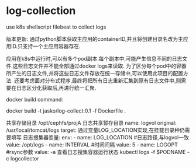 # log-collection
use k8s shellscript filebeat to collect logs

版本更新:
通过python脚本获取主应用的containerID,并且将创建目录名改为主应用ID.只支持一个主应用容器存在.

应用在k8s中运行时,可以有多个pod副本.每个副本中,可能产生信息不同的日志文件.这些日志文件并不能全部通过docker logs来读取.
为了区分每个pod中的容器所产生的日志文件,并将这些日志文件存放在统一存储中,可以使用此项目的配置方法.
还要考虑面对分布式程序,最终将把所有日志重新汇集到原有日志文件中,则需要在日志区分化获取后,再进行统一汇聚.

docker build command:

docker build -t jasko/log-collect:0.1 -f Dockerfile .

共享存储目录 /opt/cephfs/projA
日志共享暂存目录 
name: logvol 
original: /usr/local/tomcat/logs 
target: 通过变量LOG_LOCATION实现,在挂载目录种仍需要填写
日志搜集器变量:
env:
        - name: LOG_LOCATION #日志路径,与logvol一致
          value: /opt/logs
        - name: INTERVAL  #时间间隔
          value: 5
		- name: LOGOPT #rsync参数
          value: -a
查看日志搜集容器运行状态
kubectl logs -f $PODNAME -c logcollector

